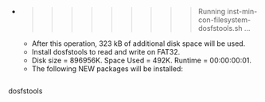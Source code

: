 * >>>>>>>>> Running inst-min-con-filesystem-dosfstools.sh ...
  * After this operation, 323 kB of additional disk space will be used.
  * Install dosfstools to read and write on FAT32.
  * Disk size = 896956K. Space Used = 492K. Runtime = 00:00:00:01.
  * The following NEW packages will be installed:
  ```bash
dosfstools
  ```
